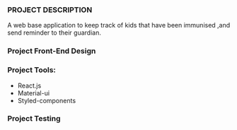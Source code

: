 ### PROJECT DESCRIPTION
A web base application to keep track of kids that have been immunised ,and send reminder to their guardian.

### Project Front-End Design 

### Project Tools:
- React.js
- Material-ui
- Styled-components


### Project Testing
